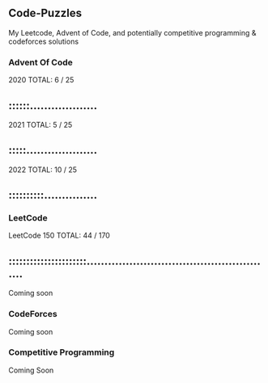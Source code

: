 ## Code-Puzzles
My Leetcode, Advent of Code, and potentially competitive programming & codeforces solutions

### Advent Of Code
2020 
TOTAL: 6 / 25
## ::::::...................

2021
TOTAL: 5 / 25
## :::::....................

2022
TOTAL: 10 / 25
## ::::::::::...............

### LeetCode

LeetCode 150
TOTAL: 44 / 170
## ::::::::::::::::::::::.....................................................

Coming soon

### CodeForces

Coming soon

### Competitive Programming

Coming Soon